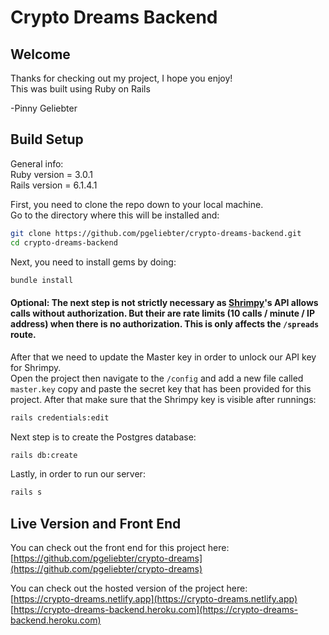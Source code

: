 # Crypto Dreams Backend

## Welcome

Thanks for checking out my project, I hope you enjoy!  
This was built using Ruby on Rails

-Pinny Geliebter

## Build Setup

General info:  
Ruby version = 3.0.1  
Rails version = 6.1.4.1

First, you need to clone the repo down to your local machine.  
Go to the directory where this will be installed and:
```bash
git clone https://github.com/pgeliebter/crypto-dreams-backend.git
cd crypto-dreams-backend
```


Next, you need to install gems by doing:
```bash
bundle install
```


#### Optional: The next step is not strictly necessary as [Shrimpy](https://developers.shrimpy.io/docs/#introduction)'s API allows calls without authorization. But their are rate limits (10 calls / minute / IP address) when there is no authorization. This is only affects the `/spreads` route.
  
After that we need to update the Master key in order to unlock our API key for Shrimpy.  
Open the project then navigate to the `/config` and add a new file called `master.key` copy and paste the secret key that has been provided for this project.   After that make sure that the Shrimpy key is visible after runnings:
```bash
rails credentials:edit
```


Next step is to create the Postgres database:
```bash
rails db:create
```


Lastly, in order to run our server:
```bash
rails s
```


## Live Version and Front End

You can check out the front end for this project here:  
[https://github.com/pgeliebter/crypto-dreams](https://github.com/pgeliebter/crypto-dreams)

  
You can check out the hosted version of the project here:  
[https://crypto-dreams.netlify.app](https://crypto-dreams.netlify.app)  
[https://crypto-dreams-backend.heroku.com](https://crypto-dreams-backend.heroku.com)
